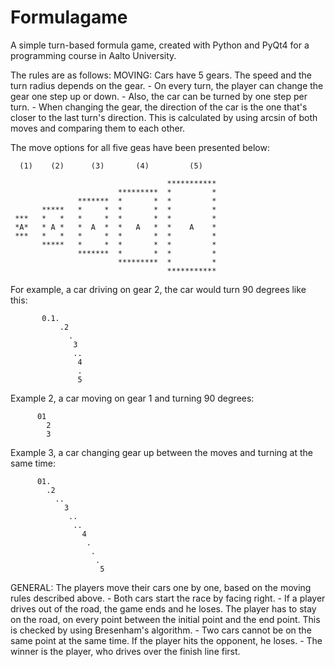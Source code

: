 Formulagame
===========

A simple turn-based formula game, created with Python and PyQt4 for a programming course in Aalto University.

The rules are as follows:
MOVING: 
  Cars have 5 gears. The speed and the turn radius depends on the gear.
    - On every turn, the player can change the gear one step up or down.
    - Also, the car can be turned by one step per turn.
    - When changing the gear, the direction of the car is the one that's closer
    to the last turn's direction. This is calculated by using arcsin of both moves
    and comparing them to each other.

   The move options for all five geas have been presented below:

      (1)    (2)      (3)       (4)         (5)

                                       ***********
                            *********  *         *
                   *******  *       *  *         *
           *****   *     *  *       *  *         *
     ***   *   *   *     *  *       *  *         *
     *A*   * A *   *  A  *  *   A   *  *    A    *
     ***   *   *   *     *  *       *  *         *
           *****   *     *  *       *  *         *
                   *******  *       *  *         *
                            *********  *         *
                                       ***********

  For example, a car driving on gear 2, the car would turn 90 degrees like this:

           0.1.         
               .2   
                 .    
                  3
                  ..
                   4
                   .
                   5

  Example 2, a car moving on gear 1 and turning 90 degrees:

          01         
            2   
            3   

  Example 3, a car changing gear up between the moves and turning at the same time:

          01.
            .2
              ..
                3
                 ..           
                  ..
                    4
                     .
                      .
                       .
                        5

GENERAL:
  The players move their cars one by one, based on the moving rules described above.
    - Both cars start the race by facing right.
    - If a player drives out of the road, the game ends and he loses. The player has to stay
    on the road, on every point between the initial point and the end point. This is checked by using
    Bresenham's algorithm.
    - Two cars cannot be on the same point at the same time. If the player hits the opponent, he loses.
    - The winner is the player, who drives over the finish line first.
